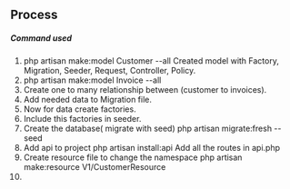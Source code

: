 ## Process

##### Command used
1. php artisan make:model Customer --all
   Created model with Factory, Migration, Seeder, Request, Controller, Policy.
2. php artisan make:model Invoice --all
3. Create one to many relationship between (customer to invoices).
4. Add needed data to Migration file.
5. Now for data create factories.
6. Include this factories in seeder.
7. Create the database( migrate with seed)
    php artisan migrate:fresh --seed
8. Add api to project
    php artisan install:api
    Add all the routes in api.php
9. Create resource file to change the namespace
    php artisan make:resource V1/CustomerResource
10. 
